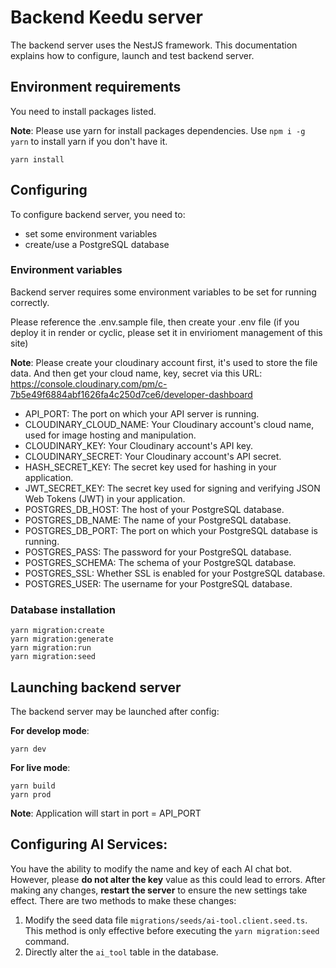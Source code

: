 # Backend Keedu server

The backend server uses the NestJS framework.
This documentation explains how to configure, launch and test backend server.

## Environment requirements

You need to install packages listed.

**Note**: Please use yarn for install packages dependencies. Use `npm i -g yarn` to install yarn if you don't have it.

```
yarn install
```

## Configuring

To configure backend server, you need to:

- set some environment variables
- create/use a PostgreSQL database

### Environment variables

Backend server requires some environment variables to be set for running
correctly.

Please reference the .env.sample file, then create your .env file (if you deploy it in render or cyclic, please set it in envirioment management of this site)

**Note**: Please create your cloudinary account first, it's used to store the file data. And then get your cloud name, key, secret via this URL: https://console.cloudinary.com/pm/c-7b5e49f6884abf1626fa4c250d7ce6/developer-dashboard

- API_PORT: The port on which your API server is running.
- CLOUDINARY_CLOUD_NAME: Your Cloudinary account's cloud name, used for image hosting and manipulation.
- CLOUDINARY_KEY: Your Cloudinary account's API key.
- CLOUDINARY_SECRET: Your Cloudinary account's API secret.
- HASH_SECRET_KEY: The secret key used for hashing in your application.
- JWT_SECRET_KEY: The secret key used for signing and verifying JSON Web Tokens (JWT) in your application.
- POSTGRES_DB_HOST: The host of your PostgreSQL database.
- POSTGRES_DB_NAME: The name of your PostgreSQL database.
- POSTGRES_DB_PORT: The port on which your PostgreSQL database is running.
- POSTGRES_PASS: The password for your PostgreSQL database.
- POSTGRES_SCHEMA: The schema of your PostgreSQL database.
- POSTGRES_SSL: Whether SSL is enabled for your PostgreSQL database.
- POSTGRES_USER: The username for your PostgreSQL database.

### Database installation

```
yarn migration:create
yarn migration:generate
yarn migration:run
yarn migration:seed
```

## Launching backend server

The backend server may be launched after config:

**For develop mode**:

```
yarn dev
```

**For live mode**:

```
yarn build
yarn prod
```

**Note**: Application will start in port = API_PORT

## Configuring AI Services:

You have the ability to modify the name and key of each AI chat bot. However, please **do not alter the key** value as this could lead to errors. After making any changes, **restart the server** to ensure the new settings take effect. There are two methods to make these changes:

1. Modify the seed data file `migrations/seeds/ai-tool.client.seed.ts`. This method is only effective before executing the `yarn migration:seed` command.
2. Directly alter the `ai_tool` table in the database.
